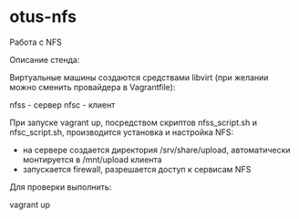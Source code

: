# otus-nfs
Работа с NFS

Описание стенда:

Виртуальные машины создаются средствами libvirt (при желании можно сменить провайдера в Vagrantfile):

nfss - сервер
nfsc - клиент

При запуске vagrant up, посредством скриптов nfss_script.sh и nfsс_script.sh, производится установка и настройка NFS:
- на сервере создается директория /srv/share/upload, автоматически монтируется в /mnt/upload клиента
- запускается firewall, разрешается доступ к сервисам NFS

Для проверки выполнить:

vagrant up
